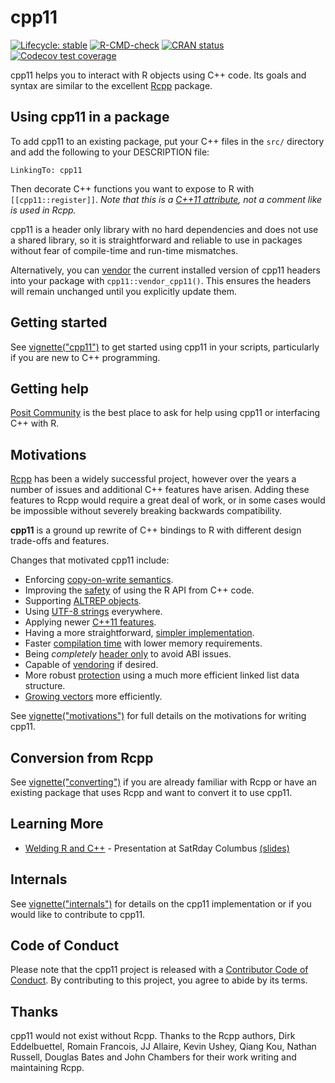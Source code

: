 # cpp11

<!-- badges: start -->
[![Lifecycle: stable](https://img.shields.io/badge/lifecycle-stable-brightgreen.svg)](https://lifecycle.r-lib.org/articles/stages.html#stable)
[![R-CMD-check](https://github.com/r-lib/cpp11/actions/workflows/R-CMD-check.yaml/badge.svg)](https://github.com/r-lib/cpp11/actions/workflows/R-CMD-check.yaml)
[![CRAN status](https://www.r-pkg.org/badges/version/cpp11)](https://CRAN.R-project.org/package=cpp11)
[![Codecov test coverage](https://codecov.io/gh/r-lib/cpp11/branch/main/graph/badge.svg)](https://app.codecov.io/gh/r-lib/cpp11?branch=main)
<!-- badges: end -->

cpp11 helps you to interact with R objects using C++ code.
Its goals and syntax are similar to the excellent [Rcpp](https://cran.r-project.org/package=Rcpp) package.

## Using cpp11 in a package

To add cpp11 to an existing package, put your C++ files in the `src/` directory and add the following to your DESCRIPTION file:

```
LinkingTo: cpp11
```

Then decorate C++ functions you want to expose to R with `[[cpp11::register]]`.
*Note that this is a [C++11 attribute](https://en.cppreference.com/w/cpp/language/attributes), not a comment like is used in Rcpp.*

cpp11 is a header only library with no hard dependencies and does not use a shared library, so it is straightforward and reliable to use in packages without fear of compile-time and run-time mismatches.

Alternatively, you can [vendor](https://cpp11.r-lib.org/articles/motivations.html#vendoring) the current installed version of cpp11 headers into your package with `cpp11::vendor_cpp11()`.
This ensures the headers will remain unchanged until you explicitly update them.

## Getting started

See [vignette("cpp11")](https://cpp11.r-lib.org/articles/cpp11.html) to get started using cpp11 in your scripts, particularly if you are new to C++ programming.

## Getting help

[Posit Community](https://forum.posit.co/) is the best place to ask for help using cpp11 or interfacing C++ with R.

## Motivations

[Rcpp](https://cran.r-project.org/package=Rcpp) has been a widely successful project, however over the years a number of issues and additional C++ features have arisen.
Adding these features to Rcpp would require a great deal of work, or in some cases would be impossible without severely breaking backwards compatibility.

**cpp11** is a ground up rewrite of C++ bindings to R with different design trade-offs and features.

Changes that motivated cpp11 include:

- Enforcing [copy-on-write semantics](https://cpp11.r-lib.org/articles/motivations.html#copy-on-write-semantics).
- Improving the [safety](https://cpp11.r-lib.org/articles/motivations.html#improve-safety) of using the R API from C++ code.
- Supporting [ALTREP objects](https://cpp11.r-lib.org/articles/motivations.html#altrep-support).
- Using [UTF-8 strings](https://cpp11.r-lib.org/articles/motivations.html#utf-8-everywhere) everywhere.
- Applying newer [C++11 features](https://cpp11.r-lib.org/articles/motivations.html#c11-features).
- Having a more straightforward, [simpler implementation](https://cpp11.r-lib.org/articles/motivations.html#simpler-implementation).
- Faster [compilation time](https://cpp11.r-lib.org/articles/motivations.html#compilation-speed) with lower memory requirements.
- Being *completely* [header only](https://cpp11.r-lib.org/articles/motivations.html#header-only) to avoid ABI issues.
- Capable of [vendoring](https://cpp11.r-lib.org/articles/motivations.html#vendoring) if desired.
- More robust [protection](https://cpp11.r-lib.org/articles/motivations.html#protection) using a much more efficient linked list data structure.
- [Growing vectors](https://cpp11.r-lib.org/articles/motivations.html#growing-vectors) more efficiently.

See [vignette("motivations")](https://cpp11.r-lib.org/articles/motivations.html) for full details on the motivations for writing cpp11.

## Conversion from Rcpp

See [vignette("converting")](https://cpp11.r-lib.org/articles/converting.html) if you are already familiar with Rcpp or have an existing package that uses Rcpp and want to convert it to use cpp11.

## Learning More

- [Welding R and C++](https://www.youtube.com/watch?v=_kq0N0FNIjA) - Presentation at SatRday Columbus [(slides)](https://speakerdeck.com/jimhester/cpp11-welding-r-and-c-plus-plus)


## Internals

See [vignette("internals")](https://cpp11.r-lib.org/articles/internals.html) for details on the cpp11 implementation or if you would like to contribute to cpp11.

## Code of Conduct

Please note that the cpp11 project is released with a [Contributor Code of Conduct](https://cpp11.r-lib.org/CODE_OF_CONDUCT.html). By contributing to this project, you agree to abide by its terms.

## Thanks

cpp11 would not exist without Rcpp.
Thanks to the Rcpp authors, Dirk Eddelbuettel, Romain Francois, JJ Allaire, Kevin Ushey, Qiang Kou, Nathan Russell, Douglas Bates and John Chambers for their work writing and maintaining Rcpp.
